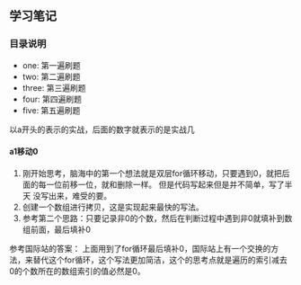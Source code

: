 ## 学习笔记

### 目录说明

- one: 第一遍刷题
- two: 第二遍刷题
- three: 第三遍刷题
- four: 第四遍刷题
- five: 第五遍刷题

以a开头的表示的实战，后面的数字就表示的是实战几

#### a1移动0
 
1. 刚开始思考，脑海中的第一个想法就是双层for循环移动，只要遇到0，就把后面的每一位前移一位，就和删除一样。 但是代码写起来但是并不简单，写了半天
没写出来，难受的要。
2. 创建一个数组进行拷贝，这是实现起来最快的写法。
3. 参考第二个思路：只要记录非0的个数，然后在判断过程中遇到非0就填补到数组前面，最后填补0

参考国际站的答案： 上面用到了for循环最后填补0，国际站上有一个交换的方法，来替代这个for循环，这个写法更加简洁，这个的思考点就是遍历的索引减去
0的个数所在的数组索引的值必然是0。